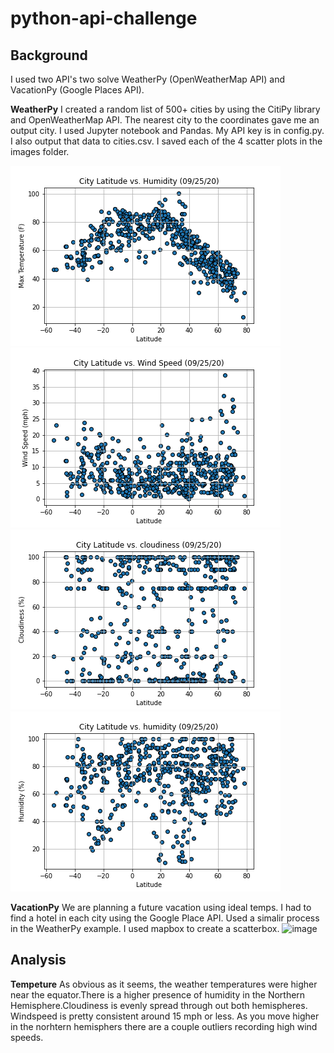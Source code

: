 # python-api-challenge

## Background

I used two API's two solve WeatherPy (OpenWeatherMap API) and VacationPy (Google Places API).

**WeatherPy** I created a random list of 500+ cities by using the CitiPy library and OpenWeatherMap API. The nearest city to the coordinates gave me an output city. I used Jupyter notebook and Pandas. My API key is in config.py. I also output that data to cities.csv. I saved each of the 4 scatter plots in the images folder.

![image](WeatherPy/Images/max_temp_plot.png)
![image](WeatherPy/Images/windspeed.png)
![image](WeatherPy/Images/cloudiness.png)
![image](WeatherPy/Images/humidity.png)

**VacationPy**
We are planning a future vacation using ideal temps. I had to find a hotel in each city using the Google Place API. Used a simalir process in the WeatherPy example. I used mapbox to create a scatterbox. 
![image](VacationPy/Images/xxxxxx.png)


## Analysis

**Tempeture** As obvious as it seems, the weather temperatures were higher near the equator.There is a higher presence of humidity in the Northern Hemisphere.Cloudiness is evenly spread through out both hemispheres. Windspeed is pretty consistent around 15 mph or less. As you move higher in the norhtern hemisphers there are a couple outliers recording high wind speeds.